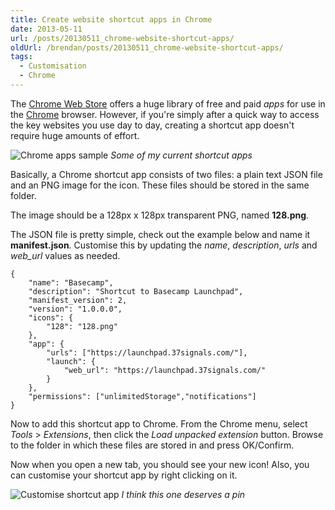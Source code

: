 ```yaml
---
title: Create website shortcut apps in Chrome
date: 2013-05-11
url: /posts/20130511_chrome-website-shortcut-apps/
oldUrl: /brendan/posts/20130511_chrome-website-shortcut-apps/
tags:
  - Customisation
  - Chrome
---
```


The [Chrome Web Store](https://chrome.google.com/webstore) offers a huge library of free and paid _apps_ for use in the [Chrome](https://www.google.com/intl/en/chrome/browser/) browser. However, if you're simply after a quick way to access the key websites you use day to day, creating a shortcut app doesn't require huge amounts of effort.

![Chrome apps sample](/images/brendan/chrome-apps.png)
_Some of my current shortcut apps_

Basically, a Chrome shortcut app consists of two files: a plain text JSON file and an PNG image for the icon. These files should be stored in the same folder.

The image should be a 128px x 128px transparent PNG, named **128.png**.

The JSON file is pretty simple, check out the example below and name it **manifest.json**.
Customise this by updating the _name_, _description_, _urls_ and _web_url_ values as needed.

    {
    	"name": "Basecamp",
    	"description": "Shortcut to Basecamp Launchpad",
    	"manifest_version": 2,
    	"version": "1.0.0.0",
    	"icons": {
    		"128": "128.png"
    	},
    	"app": {
    		"urls": ["https://launchpad.37signals.com/"],
    		"launch": {
    			"web_url": "https://launchpad.37signals.com/"
    		}
    	},
    	"permissions": ["unlimitedStorage","notifications"]
    }

Now to add this shortcut app to Chrome. From the Chrome menu, select _Tools_ > _Extensions_, then click the _Load unpacked extension_ button. Browse to the folder in which these files are stored in and press OK/Confirm.

Now when you open a new tab, you should see your new icon! Also, you can customise your shortcut app by right clicking on it.

![Customise shortcut app](/images/brendan/chrome-app-customise.png)
_I think this one deserves a pin_
